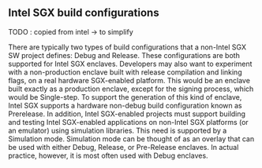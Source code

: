 ## Intel SGX build configurations

TODO : copied from intel -> to simplify

There are typically two types of build configurations that a non-Intel SGX SW project defines:
Debug and Release. These configurations are both supported for Intel SGX enclaves.
Developers may also want to experiment with a non-production enclave built with release
compilation and linking flags, on a real hardware SGX-enabled platform. This would be an
enclave built exactly as a production enclave, except for the signing process, which would be
Single-step. To support the generation of this kind of enclave, Intel SGX supports a hardware
non-debug build configuration known as Prerelease.
In addition, Intel SGX-enabled projects must support building and testing Intel SGX-enabled
applications on non-Intel SGX platforms (or an emulator) using simulation libraries. This need is
supported by a Simulation mode. Simulation mode can be thought of as an overlay that can be
used with either Debug, Release, or Pre-Release enclaves. In actual practice, however, it is most
often used with Debug enclaves.